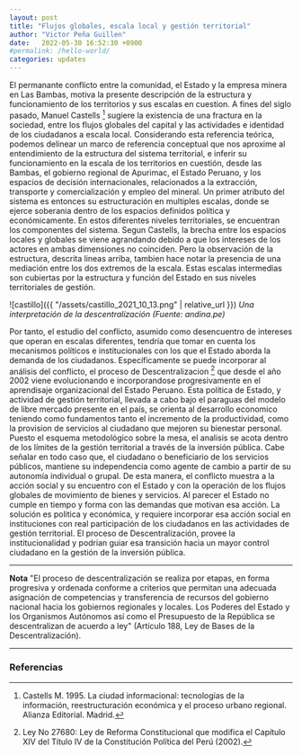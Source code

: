 ```yaml
---
layout: post
title: "Flujos globales, escala local y gestión territorial"
author: "Victor Peña Guillen"
date:   2022-05-30 16:52:30 +0900
#permalink: /hello-world/
categories: updates
---
```


El permanante conflicto entre la comunidad, el Estado y la empresa minera en Las Bambas, motiva la presente descripción de la estructura y funcionamiento de los territorios y sus escalas en cuestion.
A fines del siglo pasado, Manuel Castells [^1] sugiere la existencia de una fractura en la sociedad, entre los flujos globales del capital y las actividades e identidad de los ciudadanos a escala local.
Considerando esta referencia teórica, podemos delinear un marco de referencia conceptual que nos aproxime al entendimiento de la estructura del sistema territorial, e inferir su funcionamiento en la escala de los territorios en cuestión, desde las Bambas, el gobierno regional de Apurimac, el Estado Peruano, y los espacios de decisión internacionales, relacionados a la extracción, transporte y comercialización y empleo del mineral.
Un primer atributo del sistema es entonces su estructuración en multiples escalas, donde se ejerce soberania dentro de los espacios definidos política y económicamente.
En estos diferentes niveles territoriales, se encuentran los componentes del sistema. Segun Castells, la brecha entre los espacios locales y globales se viene agrandando debido a que  los intereses de los actores en ambas dimensiones no coinciden.
Pero la observación de la estructura, descrita lineas arriba, tambien hace notar la presencia de una mediación entre los dos extremos de la escala. Estas escalas intermedias son cubiertas por la estructura y función del Estado en sus niveles territoriales de gestión.

![castillo]({{ "/assets/castillo_2021_10_13.png" | relative_url }})
*Una interpretación de la descentralización (Fuente: andina.pe)*

Por tanto, el estudio del conflicto, asumido como desencuentro de intereses que operan en escalas diferentes, tendría que tomar en cuenta los mecanismos políticos e institucionales con los que el Estado aborda la demanda de los ciudadanos. Específicamente se puede incorporar al análisis del conflicto, el proceso de Descentralizacion [^2] que desde el año 2002 viene evolucionando e incorporandose progresivamente en el aprendisaje organizacional del Estado Peruano. Esta política de Estado, y actividad de gestión territorial, llevada a cabo bajo el paraguas del modelo de libre mercado presente en el país, se orienta al desarrollo economico teniendo como fundamentos tanto el incremento de la productividad, como la provision de servicios al ciudadano que mejoren su bienestar personal.
Puesto el esquema metodológico sobre la mesa, el analisis se acota dentro de los límites de la gestión territorial a través de la inversión pública. Cabe señalar en todo caso que, el ciudadano o beneficiario de los servicios públicos, mantiene su independencia como agente de cambio a partir de su autonomía individual o grupal.
De esta manera, el conflicto muestra a la acción social y su encuentro con el Estado y con la operación de los flujos globales de movimiento de bienes y servicios. Al parecer el Estado no cumple en tiempo y forma con las demandas que motivan esa acción. La solución es politica y económica, y requiere incorporar esa acción social en instituciones con real participación de los ciudadanos en las actividades de gestión territorial. El proceso de Descentralización, provee la institucionalidad y podrian guiar esa transición hacia un mayor control ciudadano en la gestión de la inversión pública.

---
**Nota**
"El proceso de descentralización se realiza por etapas, en forma progresiva y ordenada conforme a criterios que permitan una adecuada asignación de competencias y transferencia de recursos del gobierno nacional hacia los gobiernos regionales y locales. Los Poderes del Estado y los Organismos Autónomos así como el Presupuesto de la República se descentralizan de acuerdo a ley" (Artículo 188, Ley de Bases de la Descentralización).

---

### Referencias

[^1]: Castells M. 1995. La ciudad informacional: tecnologías de la información, reestructuración económica y el proceso urbano regional. Alianza Editorial. Madrid.

[^2]: Ley No 27680: Ley de Reforma Constitucional que modifica el Capítulo XIV del Título IV de la Constitución Política del Perú (2002).

